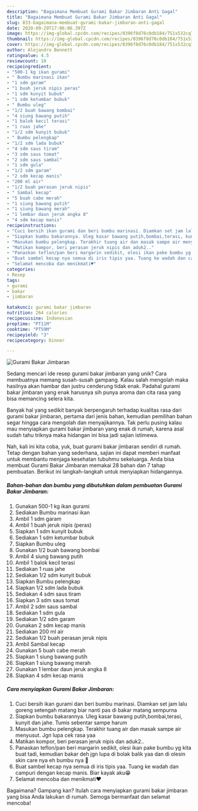 ```yaml
---
description: "Bagaimana Membuat Gurami Bakar Jimbaran Anti Gagal"
title: "Bagaimana Membuat Gurami Bakar Jimbaran Anti Gagal"
slug: 833-bagaimana-membuat-gurami-bakar-jimbaran-anti-gagal
date: 2020-09-29T17:06:06.397Z
image: https://img-global.cpcdn.com/recipes/0396f8d76c0db184/751x532cq70/gurami-bakar-jimbaran-foto-resep-utama.jpg
thumbnail: https://img-global.cpcdn.com/recipes/0396f8d76c0db184/751x532cq70/gurami-bakar-jimbaran-foto-resep-utama.jpg
cover: https://img-global.cpcdn.com/recipes/0396f8d76c0db184/751x532cq70/gurami-bakar-jimbaran-foto-resep-utama.jpg
author: Alejandro Bennett
ratingvalue: 4.5
reviewcount: 10
recipeingredient:
- "500-1 kg ikan gurami"
- " Bumbu marinasi ikan"
- "1 sdm garam"
- "1 buah jeruk nipis peras"
- "1 sdm kunyit bubuk"
- "1 sdm ketumbar bubuk"
- " Bumbu uleg"
- "1/2 buah bawang bombai"
- "4 siung bawang putih"
- "1 balok kecil terasi"
- "1 ruas jahe"
- "1/2 sdm kunyit bubuk"
- " Bumbu pelengkap"
- "1/2 sdm lada bubuk"
- "4 sdm saus tiram"
- "3 sdm saus tomat"
- "2 sdm saus sambal"
- "1 sdm gula"
- "1/2 sdm garam"
- "2 sdm kecap manis"
- "200 ml air"
- "1/2 buah perasan jeruk nipis"
- " Sambal kecap"
- "5 buah cabe merah"
- "1 siung bawang putih"
- "1 siung bawang merah"
- "1 lembar daun jeruk angka 8"
- "4 sdm kecap manis"
recipeinstructions:
- "Cuci bersih ikan gurami dan beri bumbu marinasi. Diamkan set jam lalu goreng setengah matang biar nanti pas di bakar matang sempurna"
- "Siapkan bumbu bakarannya. Uleg kasar bawang putih,bombai,terasi, kunyit dan jahe. Tumis sebentar sampe harum"
- "Masukan bumbu pelengkap. Terakhir tuang air dan masak sampe air menyusut. Jgn lupa cek rasa yaa"
- "Matikan kompor, beri perasan jeruk nipis dan aduk2.."
- "Panaskan teflon/pan beri margarin sedikit, olesi ikan pake bumbu yg kita buat tadi, kemudian bakar deh jgn lupa di bolak balik yaa dan di olesin skin care nya eh bumbu nya 🤣"
- "Buat sambel kecap nya semua di iris tipis yaa. Tuang ke wadah dan campuri dengan kecap manis. Biar kayak aku😁"
- "Selamat mencoba dan menikmati♥️"
categories:
- Resep
tags:
- gurami
- bakar
- jimbaran

katakunci: gurami bakar jimbaran 
nutrition: 264 calories
recipecuisine: Indonesian
preptime: "PT11M"
cooktime: "PT59M"
recipeyield: "3"
recipecategory: Dinner

---
```



![Gurami Bakar Jimbaran](https://img-global.cpcdn.com/recipes/0396f8d76c0db184/751x532cq70/gurami-bakar-jimbaran-foto-resep-utama.jpg)

Sedang mencari ide resep gurami bakar jimbaran yang unik? Cara membuatnya memang susah-susah gampang. Kalau salah mengolah maka hasilnya akan hambar dan justru cenderung tidak enak. Padahal gurami bakar jimbaran yang enak harusnya sih punya aroma dan cita rasa yang bisa memancing selera kita.



Banyak hal yang sedikit banyak berpengaruh terhadap kualitas rasa dari gurami bakar jimbaran, pertama dari jenis bahan, kemudian pemilihan bahan segar hingga cara mengolah dan menyajikannya. Tak perlu pusing kalau mau menyiapkan gurami bakar jimbaran yang enak di rumah, karena asal sudah tahu triknya maka hidangan ini bisa jadi sajian istimewa.


Nah, kali ini kita coba, yuk, buat gurami bakar jimbaran sendiri di rumah. Tetap dengan bahan yang sederhana, sajian ini dapat memberi manfaat untuk membantu menjaga kesehatan tubuhmu sekeluarga. Anda bisa membuat Gurami Bakar Jimbaran memakai 28 bahan dan 7 tahap pembuatan. Berikut ini langkah-langkah untuk menyiapkan hidangannya.

<!--inarticleads1-->

##### Bahan-bahan dan bumbu yang dibutuhkan dalam pembuatan Gurami Bakar Jimbaran:

1. Gunakan 500-1 kg ikan gurami
1. Sediakan  Bumbu marinasi ikan
1. Ambil 1 sdm garam
1. Ambil 1 buah jeruk nipis (peras)
1. Siapkan 1 sdm kunyit bubuk
1. Sediakan 1 sdm ketumbar bubuk
1. Siapkan  Bumbu uleg
1. Gunakan 1/2 buah bawang bombai
1. Ambil 4 siung bawang putih
1. Ambil 1 balok kecil terasi
1. Sediakan 1 ruas jahe
1. Sediakan 1/2 sdm kunyit bubuk
1. Siapkan  Bumbu pelengkap
1. Siapkan 1/2 sdm lada bubuk
1. Sediakan 4 sdm saus tiram
1. Siapkan 3 sdm saus tomat
1. Ambil 2 sdm saus sambal
1. Sediakan 1 sdm gula
1. Sediakan 1/2 sdm garam
1. Gunakan 2 sdm kecap manis
1. Sediakan 200 ml air
1. Sediakan 1/2 buah perasan jeruk nipis
1. Ambil  Sambal kecap
1. Gunakan 5 buah cabe merah
1. Siapkan 1 siung bawang putih
1. Siapkan 1 siung bawang merah
1. Gunakan 1 lembar daun jeruk angka 8
1. Siapkan 4 sdm kecap manis




<!--inarticleads2-->

##### Cara menyiapkan Gurami Bakar Jimbaran:

1. Cuci bersih ikan gurami dan beri bumbu marinasi. Diamkan set jam lalu goreng setengah matang biar nanti pas di bakar matang sempurna
1. Siapkan bumbu bakarannya. Uleg kasar bawang putih,bombai,terasi, kunyit dan jahe. Tumis sebentar sampe harum
1. Masukan bumbu pelengkap. Terakhir tuang air dan masak sampe air menyusut. Jgn lupa cek rasa yaa
1. Matikan kompor, beri perasan jeruk nipis dan aduk2..
1. Panaskan teflon/pan beri margarin sedikit, olesi ikan pake bumbu yg kita buat tadi, kemudian bakar deh jgn lupa di bolak balik yaa dan di olesin skin care nya eh bumbu nya 🤣
1. Buat sambel kecap nya semua di iris tipis yaa. Tuang ke wadah dan campuri dengan kecap manis. Biar kayak aku😁
1. Selamat mencoba dan menikmati♥️




Bagaimana? Gampang kan? Itulah cara menyiapkan gurami bakar jimbaran yang bisa Anda lakukan di rumah. Semoga bermanfaat dan selamat mencoba!
